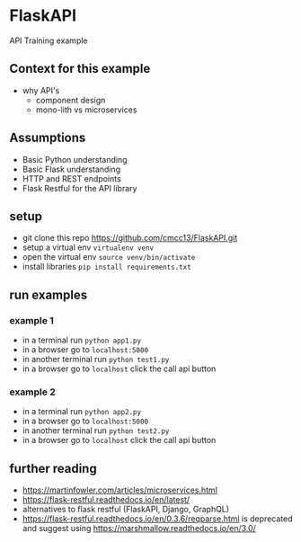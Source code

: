 # FlaskAPI
API Training example

## Context for this example

- why API's
    - component design
    - mono-lith vs microservices 

## Assumptions

- Basic Python understanding
- Basic Flask understanding
- HTTP and REST endpoints
- Flask Restful for the API library 

## setup

- git clone this repo https://github.com/cmcc13/FlaskAPI.git
- setup a virtual env `virtualenv venv`
- open the virtual env `source venv/bin/activate`
- install libraries `pip install requirements.txt`

## run examples

### example 1

- in a terminal run `python app1.py`
- in a browser go to `localhost:5000`
- in another terminal run `python test1.py`
- in a browser go to `localhost` click the call api button

### example 2

- in a terminal run `python app2.py`
- in a browser go to `localhost:5000`
- in another terminal run `python test2.py`
- in a browser go to `localhost` click the call api button

## further reading

- https://martinfowler.com/articles/microservices.html
- https://flask-restful.readthedocs.io/en/latest/
- alternatives to flask restful (FlaskAPI, Django, GraphQL)
- https://flask-restful.readthedocs.io/en/0.3.6/reqparse.html is deprecated and suggest using https://marshmallow.readthedocs.io/en/3.0/
